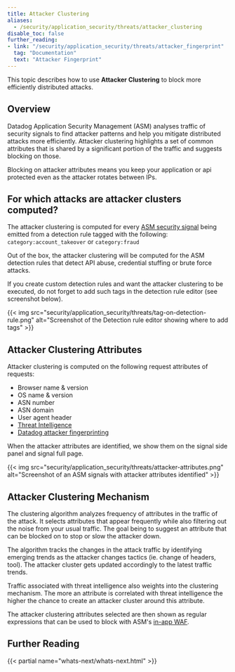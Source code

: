 ```yaml
---
title: Attacker Clustering
aliases:
  - /security/application_security/threats/attacker_clustering
disable_toc: false
further_reading:
- link: "/security/application_security/threats/attacker_fingerprint"
  tag: "Documentation"
  text: "Attacker Fingerprint"
---
```


This topic describes how to use **Attacker Clustering** to block more efficiently distributed attacks.

## Overview

Datadog Application Security Management (ASM) analyses traffic of security signals to find attacker patterns and help you mitigate distributed attacks more efficiently. Attacker clustering highlights a set of common attributes that is shared by a significant portion of the traffic and suggests blocking on those.

Blocking on attacker attributes means you keep your application or api protected even as the attacker rotates between IPs.

## For which attacks are attacker clusters computed?

The attacker clustering is computed for every [ASM security signal][4] being emitted from a detection rule tagged with the following:
`category:account_takeover` or `category:fraud`

Out of the box, the attacker clustering will be computed for the ASM detection rules that detect API abuse, credential stuffing or brute force attacks.

If you create custom detection rules and want the attacker clustering to be executed, do not forget to add such tags in the detection rule editor (see screenshot below).

{{< img src="security/application_security/threats/tag-on-detection-rule.png" alt="Screenshot of the Detection rule editor showing where to add tags"  >}}

## Attacker Clustering Attributes

Attacker clustering is computed on the following request attributes of requests:
* Browser name & version
* OS name & version
* ASN number
* ASN domain
* User agent header
* [Threat Intelligence][1]
* [Datadog attacker fingerprinting][2]

When the attacker attributes are identified, we show them on the signal side panel and signal full page.

{{< img src="security/application_security/threats/attacker-attributes.png" alt="Screenshot of an ASM signals with attacker attributes identified"  >}}

## Attacker Clustering Mechanism

The clustering algorithm analyzes frequency of attributes in the traffic of the attack. It selects attributes that appear frequently while also filtering out the noise from your usual traffic. The goal being to suggest an attribute that can be blocked on to stop or slow the attacker down.

The algorithm  tracks the changes in the attack traffic by identifying emerging trends as the attacker changes tactics (ie. change of headers, tool). The attacker cluster gets updated accordingly to the latest traffic trends.

Traffic associated with threat intelligence also weights into the clustering mechanism. The more an attribute is correlated with threat intelligence the higher the chance to create an attacker cluster around this attribute.

The attacker clustering attributes selected are then shown as regular expressions that can be used to block with ASM's [in-app WAF][3].

## Further Reading

{{< partial name="whats-next/whats-next.html" >}}

[1]: /security/application_security/threats/threat-intelligence/
[2]: /security/application_security/threats/attacker_fingerprint
[3]: /security/application_security/threats/event_rules
[4]: /security/application_security/threats/security_signals/
